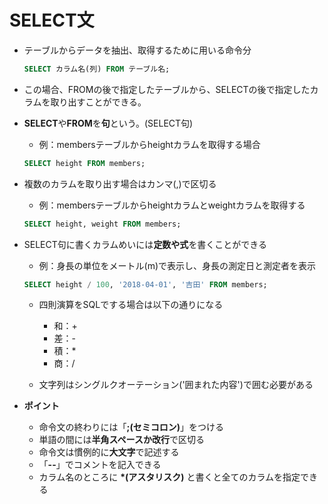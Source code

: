 # SELECT文

- テーブルからデータを抽出、取得するために用いる命令分
    ```sql
    SELECT カラム名(列) FROM テーブル名;
    ```
- この場合、FROMの後で指定したテーブルから、SELECTの後で指定したカラムを取り出すことができる。
- **SELECT**や**FROM**を**句**という。(SELECT句)

    - 例：membersテーブルからheightカラムを取得する場合
    ```sql
    SELECT height FROM members;
    ```
- 複数のカラムを取り出す場合はカンマ(,)で区切る
    - 例：membersテーブルからheightカラムとweightカラムを取得する
    ```sql
    SELECT height, weight FROM members;
    ```
- SELECT句に書くカラムめいには**定数や式**を書くことができる
    - 例：身長の単位をメートル(m)で表示し、身長の測定日と測定者を表示
    ```sql
    SELECT height / 100, '2018-04-01', '吉田' FROM members;
    ```
    - 四則演算をSQLでする場合は以下の通りになる
        - 和：+
        - 差：-
        - 積：*
        - 商：/

    - 文字列はシングルクオーテーション('囲まれた内容')で囲む必要がある

- **ポイント**
    - 命令文の終わりには「**;(セミコロン)**」をつける
    - 単語の間には**半角スペースか改行**で区切る
    - 命令文は慣例的に**大文字**で記述する
    - 「**--**」でコメントを記入できる
    - カラム名のところに **\*(アスタリスク)** と書くと全てのカラムを指定できる